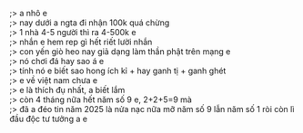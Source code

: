 ;> a nhô e<br>
;> nay dưới a ngta đi nhận 100k quá chừng<br>
;> 1 nhà 4-5 người thì ra 4-500k e<br>
;> nhắn e hem rep gì hết riết lười nhắn<br>
;> con yến giò heo nay giả dạng làm thần phật trên mạng e<br>
;> nó chơi đá hay sao á e<br>
;> tính nó e biết sao hong ích kỉ + hay ganh tị + ganh ghét<br>
;> e về việt nam chưa e<br>
;> e là thích đụ nhất, a biết lắm<br>
;> còn 4 tháng nữa hết năm số 9 e, 2+2+5=9 mà<br>
;> đã a đéo tin năm 2025 là nửa nạc nữa mỡ năm số 9 lẫn năm số 1 ròi còn lì đầu độc tư tưởng a e

